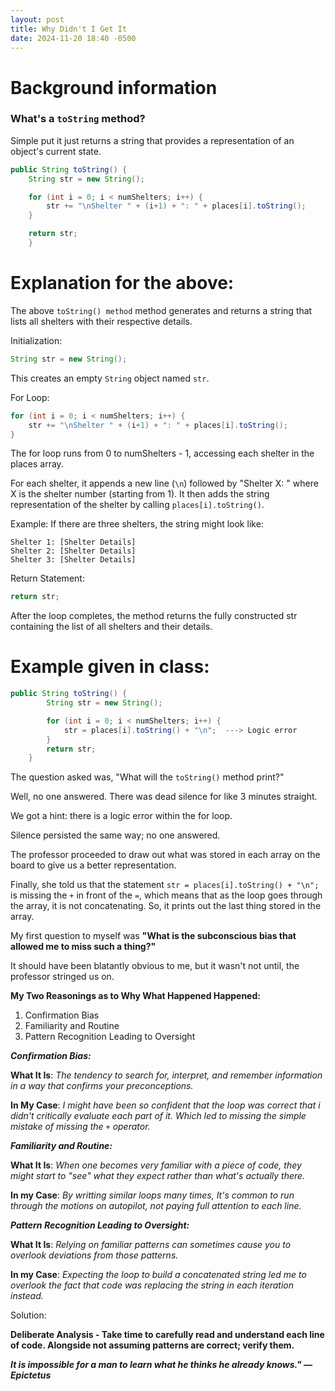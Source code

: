 ```yaml
---
layout: post
title: Why Didn't I Get It
date: 2024-11-20 18:40 -0500
---
```


# Background information

### What's a `toString` method?

Simple put it just returns a string that provides a representation of an object's current state.

```java
public String toString() {
	String str = new String();

	for (int i = 0; i < numShelters; i++) {
		str += "\nShelter " + (i+1) + ": " + places[i].toString();
	}

	return str;
	}
```

# Explanation for the above:

The above `toString() method` method generates and returns a string that lists all shelters with their respective details.

Initialization:
```java
String str = new String();
```
This creates an empty `String` object named `str`.

For Loop:
```java
for (int i = 0; i < numShelters; i++) {
	str += "\nShelter " + (i+1) + ": " + places[i].toString();
}
```
The for loop runs from 0 to numShelters - 1, accessing each shelter in the places array.

For each shelter, it appends a new line (`\n`) followed by "Shelter X: " where X is the shelter number (starting from 1). It then adds the string representation of the shelter by calling `places[i].toString()`.

Example: If there are three shelters, the string might look like:

```
Shelter 1: [Shelter Details]
Shelter 2: [Shelter Details]
Shelter 3: [Shelter Details]
```

Return Statement:
```java
return str;
```
After the loop completes, the method returns the fully constructed str containing the list of all shelters and their details.


# Example given in class:

```java
public String toString() {
		String str = new String();

		for (int i = 0; i < numShelters; i++) {
			str = places[i].toString() + "\n";  ---> Logic error
		}
		return str;
	}
```

The question asked was, "What will the `toString()` method print?"

Well, no one answered. There was dead silence for like 3 minutes straight.

We got a hint: there is a logic error within the for loop.

Silence persisted the same way; no one answered.

The professor proceeded to draw out what was stored in each array on the board to give us a better representation.

Finally, she told us that the statement `str = places[i].toString() + "\n";` is missing the `+` in front of the `=`, which means that as the loop goes through the array, it is not concatenating. So, it prints out the last thing stored in the array.

My first question to myself was **"What is the subconscious bias that allowed me to miss such a thing?"**

It should have been blatantly obvious to me, but it wasn't not until, the professor stringed us on.

**My Two Reasonings as to Why What Happened Happened:**

1) Confirmation Bias
2) Familiarity and Routine
3) Pattern Recognition Leading to Oversight

_**Confirmation Bias:**_

**What It Is**: *The tendency to search for, interpret, and remember information in a way that confirms your preconceptions.*

**In My Case**: *I might have been so confident that the loop was correct that i didn't critically evaluate each part of it. Which led to missing the simple mistake of missing the `+` operator.*


_**Familiarity and Routine:**_

**What It Is**: *When one becomes very familiar with a piece of code, they might start to "see" what they expect rather than what's actually there.*

**In my Case**: *By writting similar loops many times, It's common to run through the motions on autopilot, not paying full attention to each line.*

_**Pattern Recognition Leading to Oversight:**_

**What It Is**: *Relying on familiar patterns can sometimes cause you to overlook deviations from those patterns.*

**In my Case**: *Expecting the loop to build a concatenated string led me to overlook the fact that code was replacing the string in each iteration instead.*

Solution:

**Deliberate Analysis - Take time to carefully read and understand each line of code. Alongside not assuming patterns are correct; verify them.**

_**It is impossible for a man to learn what he thinks he already knows." — Epictetus**_




